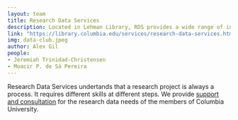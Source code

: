 ```yaml
---
layout: team
title: Research Data Services
description: Located in Lehman Library, RDS provides a wide range of information and technology assistance for students and faculty.
link: "https://library.columbia.edu/services/research-data-services.html" 
img: data-club.jpeg
author: Alex Gil
people:
- Jeremiah Trinidad-Christensen
- Moacir P. de Sá Pereira
---
```


Research Data Services undertands that a research project is always a process. It requires different skills at different steps. We provide [support and consultation](https://library.columbia.edu/services/research-data-services/guidelines.html) for the research data needs of the members of Columbia University.

